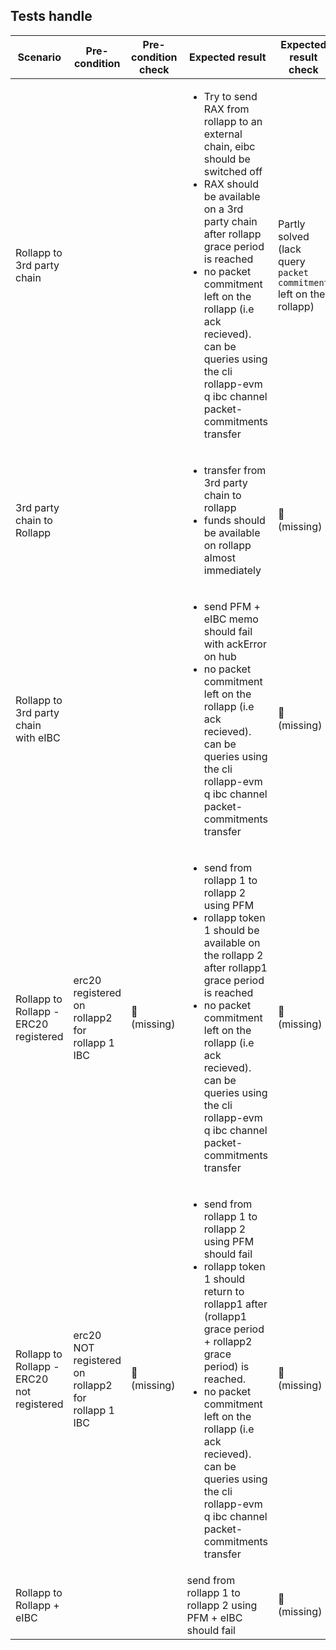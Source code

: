 ## Tests handle

| Scenario | Pre-condition | Pre-condition check | Expected result | Expected result check | Covered By |
|----------|---------------|---------------------|-----------------|-----------------------|------------|
| Rollapp to 3rd party chain  | | | <ul> <li> Try to send RAX from rollapp to an external chain, eibc should be switched off </li> <li> RAX should be available on a 3rd party chain  after rollapp grace period is reached </li> <li> no packet commitment left on the rollapp (i.e ack recieved). can be queries using the cli rollapp-evm q ibc channel packet-commitments transfer <channel-id> </li> </ul> | Partly solved <br> (lack query `packet commitment` left on the rollapp) | [test_pfm_with_grace_period](../tests/ibc_pfm_with_grace_period_test.go) | 
| 3rd party chain to Rollapp | | | <ul> <li> transfer from 3rd party chain to rollapp</li> <li> funds should be available on rollapp almost immediately </li> </ul> | 🛑 <br> (missing) | TODO |
| Rollapp to 3rd party chain with eIBC | | | <ul> <li> send PFM + eIBC memo should fail with ackError on hub  </li> <li> no packet commitment left on the rollapp (i.e ack recieved). can be queries using the cli rollapp-evm q ibc channel packet-commitments transfer <channel-id> </li> </ul>| 🛑 <br> (missing) | TODO |
| Rollapp to Rollapp - ERC20 registered | erc20  registered on rollapp2 for rollapp 1 IBC | 🛑 <br> (missing) | <ul> <li> send from rollapp 1 to rollapp 2 using PFM </li> <li> rollapp token 1 should be available on the rollapp 2  after rollapp1 grace period is reached </li> <li> no packet commitment left on the rollapp (i.e ack recieved). can be queries using the cli rollapp-evm q ibc channel packet-commitments transfer <channel-id> </li> </ul> | 🛑 <br> (missing) | TODO |
| Rollapp to Rollapp - ERC20 not registered | erc20  NOT registered on rollapp2 for rollapp 1 IBC | 🛑 <br> (missing) | <ul> <li> send from rollapp 1 to rollapp 2 using PFM should fail  </li> <li> rollapp token 1  should return to rollapp1 after (rollapp1 grace period + rollapp2 grace period)  is reached. </li> <li> no packet commitment left on the rollapp (i.e ack recieved). can be queries using the cli rollapp-evm q ibc channel packet-commitments transfer <channel-id> </li> </ul> | 🛑 <br> (missing) | TODO |
| Rollapp to Rollapp + eIBC | | | send from rollapp 1 to rollapp 2 using PFM + eIBC should fail |  🛑 <br> (missing) | TODO |